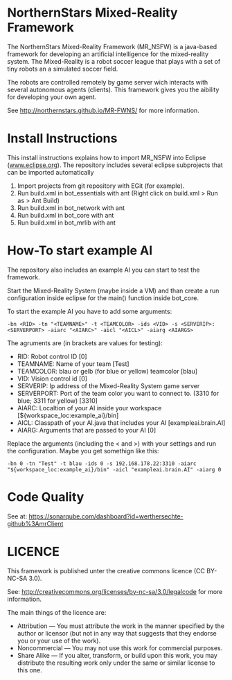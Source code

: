 NorthernStars Mixed-Reality Framework
=====================================
The NorthernStars Mixed-Reality Framework (MR_NSFW) is a java-based framework for developing an artificial intelligence for the mixed-reality system.
The Mixed-Reality is a robot soccer league that plays with a set of tiny robots an a simulated soccer field.

The robots are controlled remotely by game server wich interacts with several autonomous agents (clients).
This framework gives you the aibility for developing your own agent.

See http://northernstars.github.io/MR-FWNS/ for more information.

Install Instructions
====================
This install instructions explains how to import MR_NSFW into Eclipse (www.eclipse.org).
The repository includes several eclipse subprojects that can be imported automatically


1. Import projects from git repository with EGit (for example).
2. Run build.xml in bot_essentials with ant (Right click on build.xml > Run as > Ant Build)
3. Run build.xml in bot_network with ant 
4. Run build.xml in bot_core with ant
5. Run build.xml in bot_mrlib with ant

How-To start example AI
=======================
The repository also includes an example AI you can start to test the framework.

Start the Mixed-Reality System (maybe inside a VM) and than create a run configuration inside eclipse
for the main() function inside bot_core.

To start the example AI you have to add some arguments:
```
-bn <RID> -tn "<TEAMNAME>" -t <TEAMCOLOR> -ids <VID> -s <SERVERIP>:<SERVERPORT> -aiarc "<AIARC>" -aicl "<AICL>" -aiarg <AIARGS>
```
The agruments are (in brackets are values for testing):
- RID: Robot control ID [0]
- TEAMNAME: Name of your team [Test]
- TEAMCOLOR: blau or gelb (for blue or yellow) teamcolor [blau]
- VID: Vision control id [0]
- SERVERIP: Ip address of the Mixed-Reality System game server
- SERVERPORT: Port of the team color you want to connect to. (3310 for blue; 3311 for yellow) [3310] 
- AIARC: Localtion of your AI inside your workspace [${workspace_loc:example_ai}/bin]
- AICL: Classpath of your AI.java that includes your AI [exampleai.brain.AI]
- AIARG: Arguments that are passed to your AI [0]

Replace the arguments (including the < and >) with your settings and run the configuration.
Maybe you get somethign like this:
```
-bn 0 -tn "Test" -t blau -ids 0 -s 192.168.178.22:3310 -aiarc "${workspace_loc:example_ai}/bin" -aicl "exampleai.brain.AI" -aiarg 0
```

Code Quality
============
See at: https://sonarqube.com/dashboard?id=werthersechte-github%3AmrClient


LICENCE
=======
This framework is published unter the creative commons licence (CC BY-NC-SA 3.0).

See: http://creativecommons.org/licenses/by-nc-sa/3.0/legalcode for more information.

The main things of the licence are:

- Attribution — You must attribute the work in the manner specified by the author or licensor (but not in any way that suggests that they endorse you or your use of the work). 
- Noncommercial — You may not use this work for commercial purposes. 
- Share Alike — If you alter, transform, or build upon this work, you may distribute the resulting work only under the same or similar license to this one. 
